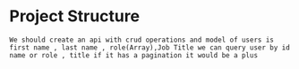 # Project Structure
`We should create an api with crud operations and
model of users is first name , last name , role(Array),Job Title
we can query user by id name or role , title
if it has a pagination it would be a plus`
